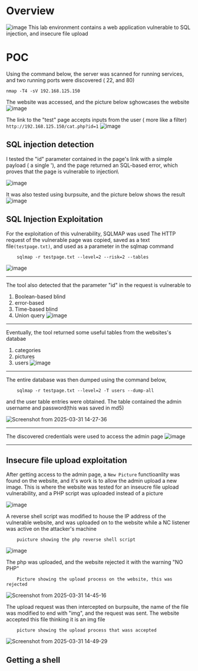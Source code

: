 # Overview

![image](https://github.com/user-attachments/assets/cc6282c4-5bfb-4f62-86ea-e00bec94290b)
This lab environment contains a web application vulnerable to SQL injection, and insecure file upload


# POC
Using the command below, the server was scanned for running services, and two running ports were discovered ( 22, and 80)

    nmap -T4 -sV 192.168.125.150

The website was accessed, and the picture below sghowcases the website
![image](https://github.com/user-attachments/assets/3b01ee4d-5d42-4f25-839d-f9d5a15f0da9)



The link to the "test" page accepts inputs from the user ( more like a filter) `http://192.168.125.150/cat.php?id=1`
![image](https://github.com/user-attachments/assets/be99cfbc-9da9-435a-bc17-24c4f00f1d27)


## SQL injection detection

I tested the "id" parameter contained in the page's link with a simple payload ( a single '), and the page returned an SQL-based error, which proves that the page is vulnerable to injection\

![image](https://github.com/user-attachments/assets/f93ebd8b-d8c3-4907-9270-205f0b3d9a1f)

It was also tested using burpsuite, and the picture below shows the result
![image](https://github.com/user-attachments/assets/bbb39fbc-c8ef-45f1-9be2-f6427d74f022)

## SQL Injection Exploitation
For the exploitation of this vulnerability, SQLMAP was used 
The HTTP request of the vulnerable page was copied, saved as a text file`(testpage.txt)`,  and used as a parameter in the sqlmap command

        sqlmap -r testpage.txt --level=2 --risk=2 --tables
    

![image](https://github.com/user-attachments/assets/0ba6050d-2960-47d4-b133-93b74363e58d)
___ 

The tool also detected that the parameter "id" in the request is vulnerable to 
1. Boolean-based blind
2. error-based
3. Time-based blind
4. Union query
![image](https://github.com/user-attachments/assets/3a58a255-b05c-4c56-b5bf-24242888cc64)

_____

Eventually, the tool returned some useful tables from the websites's databae
1. categories
2. pictures
3. users
![image](https://github.com/user-attachments/assets/ff562893-c1f7-4a01-93c4-3d03658c8acf)

____
The entire database was then dumped using the command below, 

        sqlmap -r testpage.txt --level=2 -T users --dump-all


and the user table entries were obtained.
The table contained the admin username and password(this was saved in md5)

![Screenshot from 2025-03-31 14-27-36](https://github.com/user-attachments/assets/f213e059-74eb-4e2c-bcbc-37599cd53533)

____

The discovered credentials were used to access the admin page
![image](https://github.com/user-attachments/assets/1e08b720-ab83-4176-bd43-0b79dbc39350)


____


## Insecure file upload exploitation

After getting access to the admin page, a `New Picture` functioanlity was found on the website, and it's work is to allow the admin upload a new image. This is where the website was tested for an inseucre file upload vulnerability, and a PHP script was uploaded instead of a picture

![image](https://github.com/user-attachments/assets/f0a9229d-ec93-4347-a7b0-6f0d5a6c8bfc)



A reverse shell script was modified to house the IP address of the vulnerable website, and was uploaded on to the website while a NC listener was active on the attacker's machine

        puicture showing the php reverse shell script
![image](https://github.com/user-attachments/assets/90ca856b-e1cc-4898-aa26-b821b2e086cc)


The php was uploaded, and the website rejected it with the warning "NO PHP"
     
        Picture showing the upload process on the website, this was rejected
![Screenshot from 2025-03-31 14-45-16](https://github.com/user-attachments/assets/878bc6f7-2cd5-434d-ad52-54203f8eac8e)


The upload request was then intercepted on burpsuite, the name of the file was modified to end with "img", and the request was sent. The website accepted this file thinking it is an img file

        picture showing the upload process that wass accepted
![Screenshot from 2025-03-31 14-49-29](https://github.com/user-attachments/assets/97287cf0-5c8e-4a7c-8450-a7fadfe3a8f1)



## Getting a shell

